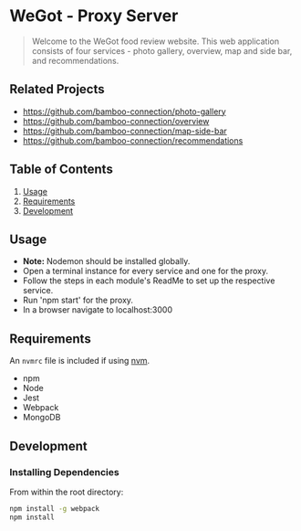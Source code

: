 # WeGot - Proxy Server

> Welcome to the WeGot food review website. This web application consists of four services - photo gallery, overview, map and side bar, and recommendations.

## Related Projects

  - https://github.com/bamboo-connection/photo-gallery
  - https://github.com/bamboo-connection/overview
  - https://github.com/bamboo-connection/map-side-bar
  - https://github.com/bamboo-connection/recommendations

## Table of Contents

1. [Usage](#Usage)
1. [Requirements](#requirements)
1. [Development](#development)

## Usage

> 
* __Note:__ Nodemon should be installed globally.
* Open a terminal instance for every service and one for the proxy.
* Follow the steps in each module's ReadMe to set up the respective service.
* Run 'npm start' for the proxy.
* In a browser navigate to localhost:3000

## Requirements

An `nvmrc` file is included if using [nvm](https://github.com/creationix/nvm).

- npm
- Node
- Jest
- Webpack
- MongoDB

## Development

### Installing Dependencies

From within the root directory:

```sh
npm install -g webpack
npm install
```

